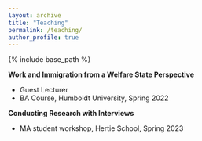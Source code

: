 ```yaml
---
layout: archive
title: "Teaching"
permalink: /teaching/
author_profile: true
---
```


{% include base_path %}

**Work and Immigration from a Welfare State Perspective**<br>
* Guest Lecturer
* BA Course, Humboldt University, Spring 2022

**Conducting Research with Interviews**
* MA student workshop, Hertie School, Spring 2023
